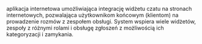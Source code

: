 aplikacja internetowa umożliwiająca integrację widżetu czatu na stronach internetowych, pozwalająca użytkownikom końcowym (klientom) na prowadzenie rozmów z zespołem obsługi. System wspiera wiele widżetów, zespoły z różnymi rolami i obsługę zgłoszeń z możliwością ich kategoryzacji i zamykania.
